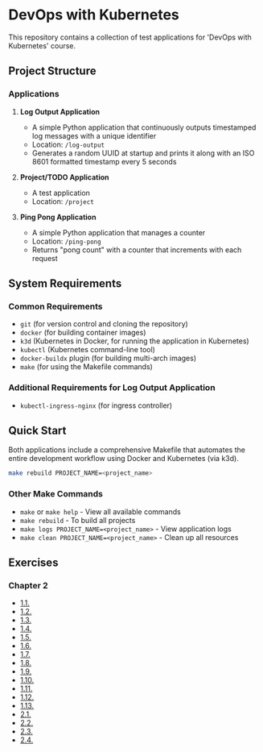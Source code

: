 # DevOps with Kubernetes

This repository contains a collection of test applications for 'DevOps with Kubernetes' course.

## Project Structure

### Applications

1. **Log Output Application**
   - A simple Python application that continuously outputs timestamped log messages with a unique identifier
   - Location: `/log-output`
   - Generates a random UUID at startup and prints it along with an ISO 8601 formatted timestamp every 5 seconds

2. **Project/TODO Application**
   - A test application
   - Location: `/project`

3. **Ping Pong Application**
   - A simple Python application that manages a counter
   - Location: `/ping-pong`
   - Returns "pong count" with a counter that increments with each request

## System Requirements

### Common Requirements
- `git` (for version control and cloning the repository)
- `docker` (for building container images)
- `k3d` (Kubernetes in Docker, for running the application in Kubernetes)
- `kubectl` (Kubernetes command-line tool)
- `docker-buildx` plugin (for building multi-arch images)
- `make` (for using the Makefile commands)

### Additional Requirements for Log Output Application
- `kubectl-ingress-nginx` (for ingress controller)

## Quick Start

Both applications include a comprehensive Makefile that automates the entire development workflow using Docker and Kubernetes (via k3d).

```bash
make rebuild PROJECT_NAME=<project_name>
```

### Other Make Commands
- `make` or `make help` - View all available commands
- `make rebuild` - To build all projects
- `make logs PROJECT_NAME=<project_name>` - View application logs
- `make clean PROJECT_NAME=<project_name>` - Clean up all resources

## Exercises

### Chapter 2

- [1.1.](https://github.com/AnkS4/devops_with_kubernetes/tree/1.1-patch1/log_output)
- [1.2.](https://github.com/AnkS4/devops_with_kubernetes/tree/1.2/project)
- [1.3.](https://github.com/AnkS4/devops_with_kubernetes/tree/1.3/log_output)
- [1.4.](https://github.com/AnkS4/devops_with_kubernetes/tree/1.4-patch2/project)
- [1.5.](https://github.com/AnkS4/devops_with_kubernetes/tree/1.5/project)
- [1.6.](https://github.com/AnkS4/devops_with_kubernetes/tree/1.6/project)
- [1.7.](https://github.com/AnkS4/devops_with_kubernetes/tree/1.7/log_output)
- [1.8.](https://github.com/AnkS4/devops_with_kubernetes/tree/1.8/project)
- [1.9.](https://github.com/AnkS4/devops_with_kubernetes/tree/1.9/ping_pong)
- [1.10.](https://github.com/AnkS4/devops_with_kubernetes/tree/1.10/log_output)
- [1.11.](https://github.com/AnkS4/devops_with_kubernetes/tree/1.11)
- [1.12.](https://github.com/AnkS4/devops_with_kubernetes/tree/1.12)
- [1.13.](https://github.com/AnkS4/devops_with_kubernetes/tree/1.13)
- [2.1.](https://github.com/AnkS4/devops_with_kubernetes/tree/2.1)
- [2.2.](https://github.com/AnkS4/devops_with_kubernetes/tree/2.2-patch1)
- [2.3.](https://github.com/AnkS4/devops_with_kubernetes/tree/2.3-patch3)
- [2.4.](https://github.com/AnkS4/devops_with_kubernetes/tree/2.4)
